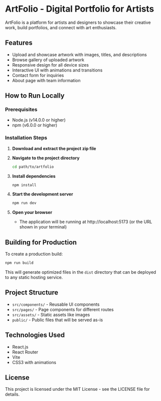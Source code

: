 # ArtFolio - Digital Portfolio for Artists

ArtFolio is a platform for artists and designers to showcase their creative work, build portfolios, and connect with art enthusiasts.

## Features

- Upload and showcase artwork with images, titles, and descriptions
- Browse gallery of uploaded artwork
- Responsive design for all device sizes
- Interactive UI with animations and transitions
- Contact form for inquiries
- About page with team information

## How to Run Locally

### Prerequisites

- Node.js (v14.0.0 or higher)
- npm (v6.0.0 or higher)

### Installation Steps

1. **Download and extract the project zip file**

2. **Navigate to the project directory**
   ```bash
   cd path/to/artfolio
   ```

3. **Install dependencies**
   ```bash
   npm install
   ```

4. **Start the development server**
   ```bash
   npm run dev
   ```

5. **Open your browser**
   - The application will be running at http://localhost:5173 (or the URL shown in your terminal)

## Building for Production

To create a production build:

```bash
npm run build
```

This will generate optimized files in the `dist` directory that can be deployed to any static hosting service.

## Project Structure

- `src/components/` - Reusable UI components
- `src/pages/` - Page components for different routes
- `src/assets/` - Static assets like images
- `public/` - Public files that will be served as-is

## Technologies Used

- React.js
- React Router
- Vite
- CSS3 with animations

## License

This project is licensed under the MIT License - see the LICENSE file for details.
